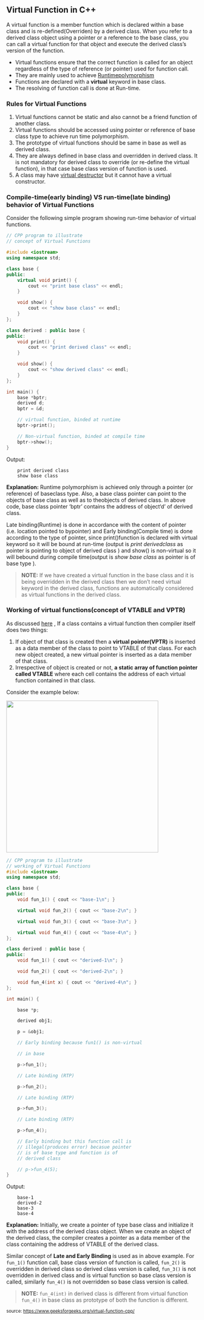 ## Virtual Function in C++

A virtual function is a member function which is declared within a base class and is re-defined(Overriden) by a derived class. When you refer to a derived class object using a pointer or a reference to the base class, you can call a virtual function for that object and execute the derived class’s version of the function.

  - Virtual functions ensure that the correct function is called for an object regardless of the
    type of reference (or pointer) used for function call.
  - They are mainly used to achieve [Runtimepolymorphism](04_runtime_polymorphism.md)
  - Functions are declared with a **virtual** keyword in base class.
  - The resolving of function call is done at Run-time.

### Rules for Virtual Functions

1.  Virtual functions cannot be static and also cannot be a friend function of another class.
2.  Virtual functions should be accessed using pointer or reference of base class type to achieve run time polymorphism.
3.  The prototype of virtual functions should be same in base as well as derived class.
4.  They are always defined in base class and overridden in derived class. It is not mandatory for
    derived class to override (or re-define the virtual function), in that case base class version
    of function is used.
5.  A class may have [virtual destructor](https://www.geeksforgeeks.org/virtual-destructor/) but it cannot have a virtual constructor.

### Compile-time(early binding) VS run-time(late binding) behavior of Virtual Functions

Consider the following simple program showing run-time behavior of virtual functions.

```cpp
// CPP program to illustrate
// concept of Virtual Functions

#include <iostream>
using namespace std;

class base {
public:
    virtual void print() {
        cout << "print base class" << endl;
    }

    void show() {
        cout << "show base class" << endl;
    }
};

class derived : public base {
public:
    void print() {
        cout << "print derived class" << endl;
    }

    void show() {
        cout << "show derived class" << endl;
    }
};

int main() {
    base *bptr;
    derived d;
    bptr = &d;

    // virtual function, binded at runtime
    bptr->print();

    // Non-virtual function, binded at compile time
    bptr->show();
}
```

Output:
```
    print derived class
    show base class
```
**Explanation:** Runtime polymorphism is achieved only through a pointer (or reference) of baseclass type. Also, a base class pointer can point to the objects of base class as well as to theobjects of derived class. In above code, base class pointer ‘bptr’ contains the address of object‘d’ of derived class.

Late binding(Runtime) is done in accordance with the content of pointer (i.e. location pointed to bypointer) and Early binding(Compile time) is done according to the type of pointer, since print()function is declared with virtual keyword so it will be bound at run-time (output is *print derivedclass* as pointer is pointing to object of derived class ) and show() is non-virtual so it will bebound during compile time(output is *show base class* as pointer is of base type ).

>**NOTE:** If we have created a virtual function in the base class and it is being overridden in the derived class then we don’t need virtual keyword in the derived class, functions are automatically considered as virtual functions in the derived class.

### Working of virtual functions(concept of VTABLE and VPTR)

As discussed [here](02_virtual_functions.md) , If a class contains a virtual function then compiler itself does two things:

1.  If object of that class is created then a **virtual pointer(VPTR)** is inserted as a data member of the class to point to VTABLE of that class. For each new object created, a new virtual pointer is inserted as a data member of that class.
2.  Irrespective of object is created or not, **a static array of function pointer called VTABLE** where each cell contains the address of each virtual function contained in that class.

Consider the example below:

<img src="https://cs.msutexas.edu/~griffin/zcloud/zcloud-files/VirtualFunctionInC.png" width="400">

```cpp
// CPP program to illustrate
// working of Virtual Functions
#include <iostream>
using namespace std;

class base {
public:
    void fun_1() { cout << "base-1\n"; }

    virtual void fun_2() { cout << "base-2\n"; }

    virtual void fun_3() { cout << "base-3\n"; }

    virtual void fun_4() { cout << "base-4\n"; }
};

class derived : public base {
public:
    void fun_1() { cout << "derived-1\n"; }

    void fun_2() { cout << "derived-2\n"; }

    void fun_4(int x) { cout << "derived-4\n"; }
};

int main() {

    base *p;

    derived obj1;

    p = &obj1;

    // Early binding because fun1() is non-virtual

    // in base

    p->fun_1();

    // Late binding (RTP)

    p->fun_2();

    // Late binding (RTP)

    p->fun_3();

    // Late binding (RTP)

    p->fun_4();

    // Early binding but this function call is
    // illegal(produces error) becasue pointer
    // is of base type and function is of
    // derived class

    // p->fun_4(5);
}
```

Output:
```
    base-1
    derived-2
    base-3
    base-4
```

**Explanation:** Initially, we create a pointer of type base class and initialize it with the address of the derived class object. When we create an object of the derived class, the compiler creates a pointer as a data member of the class containing the address of VTABLE of the derived class.

Similar concept of **Late and Early Binding** is used as in above example. For `fun_1()` function call, base class version of function is called, `fun_2()` is overridden in derived class so derived class version is called, `fun_3()` is not overridden in derived class and is virtual function so base class version is called, similarly `fun_4()` is not overridden so base class version is called.

> **NOTE:** `fun_4(int)` in derived class is different from virtual function `fun_4()` in base class as prototype of both the function is different.

<sub>source: https://www.geeksforgeeks.org/virtual-function-cpp/</sub>